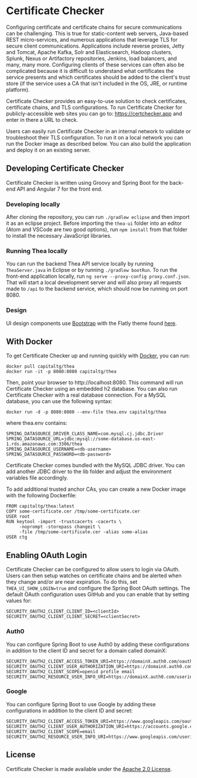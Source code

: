 Certificate Checker
=================

Configuring certificate and certificate chains for secure communications can be challenging.  This is true for static-content web servers, Java-based REST micro-services, and numerous applications that leverage TLS for secure client communications.  Applications include reverse proxies, Jetty and Tomcat, Apache Kafka, Solr and Elasticsearch, Hadoop clusters, Splunk, Nexus or Artifactory repositories, Jenkins, load balancers, and many, many more.  Configuring clients of these services can often also be complicated because it is difficult to understand what certificates the service presents and which certificates should be added to the client's trust store (if the service uses a CA that isn't included in the OS, JRE, or runtime platform).

Certificate Checker provides an easy-to-use solution to check certificates, certificate chains, and TLS configurations.  To run Certificate Checker for publicly-accessible web sites you can go to: https://certchecker.app and enter in there a URL to check.

Users can easily run Certificate Checker in an internal network to validate or troubleshoot their TLS configuration. To run it on a local network you can run the Docker image as described below.  You can also build the application and deploy it on an existing server.

## Developing Certificate Checker

Certificate Checker is written using Groovy and Spring Boot for the back-end API and Angular 7 for the front end.

### Developing locally
After cloning the repository, you can run `./gradlew eclipse` and then import it as an eclipse project.  Before importing the `thea-ui` folder into an editor (Atom and VSCode are two good options), run `npm install` from that folder to install the necessary JavaScript libraries.

### Running Thea locally
You can run the backend Thea API service locally by running `TheaServer.java` in Eclipse or by running `./gradlew bootRun`.  To run the front-end application locally, run `ng serve --proxy-config proxy.conf.json`.  That will start a local development server and will also proxy all requests made to `/api` to the backend service, which should now be running on port 8080.

### Design
UI design components use [Bootstrap](https://getbootstrap.com) with the Flatly theme found [here](https://bootswatch.com/flatly/).

## With Docker
To get Certificate Checker up and running quickly with [Docker](https://www.docker.com/), you can run:

```
docker pull capitaltg/thea
docker run -it -p 8080:8080 capitaltg/thea
```

Then, point your browser to http://localhost:8080. This command will run Certificate Checker using an embedded h2 database.  You can also run Certificate Checker with a real database connection. For a MySQL database, you can use the following syntax: 

```
docker run -d -p 8080:8080 --env-file thea.env capitaltg/thea
```

where thea.env contains:

```
SPRING_DATASOURCE_DRIVER_CLASS_NAME=com.mysql.cj.jdbc.Driver
SPRING_DATASOURCE_URL=jdbc:mysql://some-database.us-east-1.rds.amazonaws.com:3306/thea
SPRING_DATASOURCE_USERNAME=<db-username>
SPRING_DATASOURCE_PASSWORD=<db-password>
```

Certificate Checker comes bundled with the MySQL JDBC driver.  You can add another JDBC driver to the lib folder and adjust the environment variables file accordingly.

To add additional trusted anchor CAs, you can create a new Docker image with the following Dockerfile:

```
FROM capitaltg/thea:latest
COPY some-certificate.cer /tmp/some-certificate.cer
USER root
RUN keytool -import -trustcacerts -cacerts \
     -noprompt -storepass changeit \
     -file /tmp/some-certificate.cer -alias some-alias
USER ctg
```

## Enabling OAuth Login
Certificate Checker can be configured to allow users to login via OAuth.  Users can then setup watches
on certificate chains and be alerted when they change and/or are near expiration.  To do this, set
`THEA_UI_SHOW_LOGIN=true` and configure the Spring Boot OAuth settings.  The default OAuth configuration
uses GitHub and you can enable that by setting values for:
```
SECURITY_OAUTH2_CLIENT_CLIENT_ID=<clientId>
SECURITY_OAUTH2_CLIENT_CLIENT_SECRET=<clientSecret>
```

### Auth0
You can configure Spring Boot to use Auth0 by adding these configurations in addition to the client ID
and secret for a domain called domainX:
```
SECURITY_OAUTH2_CLIENT_ACCESS_TOKEN_URI=https://domainX.auth0.com/oauth/token
SECURITY_OAUTH2_CLIENT_USER_AUTHORIZATION_URI=https://domainX.auth0.com/authorize
SECURITY_OAUTH2_CLIENT_SCOPE=openid profile email
SECURITY_OAUTH2_RESOURCE_USER_INFO_URI=https://domainX.auth0.com/userinfo
```

### Google
You can configure Spring Boot to use Google by adding these configurations in addition to the client ID
and secret:
```
SECURITY_OAUTH2_CLIENT_ACCESS_TOKEN_URI=https://www.googleapis.com/oauth2/v3/token
SECURITY_OAUTH2_CLIENT_USER_AUTHORIZATION_URI=https://accounts.google.com/o/oauth2/auth
SECURITY_OAUTH2_CLIENT_SCOPE=email
SECURITY_OAUTH2_RESOURCE_USER_INFO_URI=https://www.googleapis.com/userinfo/v2/me
```

License
-------
Certificate Checker is made available under the [Apache 2.0 License](http://www.apache.org/licenses/LICENSE-2.0).
